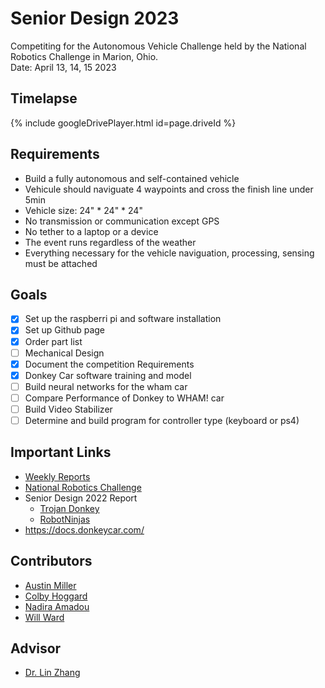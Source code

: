 # Senior Design 2023
Competiting for the Autonomous Vehicle Challenge held by the National Robotics Challenge in Marion, Ohio.   
Date: April 13, 14, 15 2023

## Timelapse
{% include googleDrivePlayer.html id=page.driveId %}

## Requirements
- Build a fully autonomous and self-contained vehicle
- Vehicule should naviguate 4 waypoints and cross the finish line under 5min 
- Vehicle size: 24" * 24" * 24"
- No transmission or communication except GPS
- No tether to a laptop or a device 
- The event runs regardless of the weather
- Everything necessary for the vehicle naviguation, processing, sensing must be attached

## Goals
- [x] Set up the raspberri pi and software installation
- [x] Set up Github page
- [x] Order part list
- [ ] Mechanical Design
- [x] Document the competition Requirements
- [x] Donkey Car software training and model
- [ ] Build neural networks for the wham car
- [ ] Compare Performance of Donkey to WHAM! car
- [ ] Build Video Stabilizer
- [ ] Determine and build program for controller type (keyboard or ps4)

## Important Links 
- [Weekly Reports](https://drive.google.com/drive/u/1/folders/1FO2PocXw_wa_GlBfGjyqvPfI0MiCo4qa) 
- [National Robotics Challenge](https://www.thenrc.org/)
- Senior Design 2022 Report
  - [Trojan Donkey](https://mail.google.com/mail/u/1/#search/zhang/FMfcgzGqQJlfxzFzcpkXsgshXsswKDnJ?projector=1)
  - [RobotNinjas](https://docs.google.com/document/d/1TyaSFLOAew-xImfiMrTmogvYBtwF_ChW31fuu-zrTaM/edit)
- https://docs.donkeycar.com/

## Contributors 
- [Austin Miller](https://github.com/amillertime)
- [Colby Hoggard](https://github.com/choggard123)
- [Nadira Amadou](https://github.com/nadira30)
- [Will Ward](https://github.com/willward20)

## Advisor
- [Dr. Lin Zhang](https://github.com/linzhangUCA)
